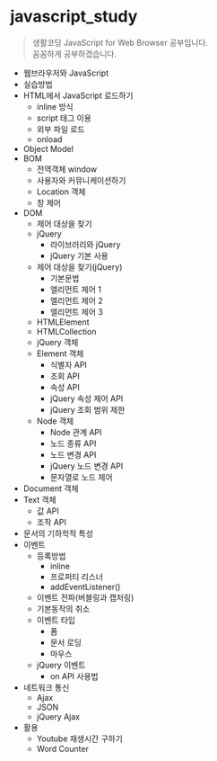 # javascript_study

> 생활코딩 JavaScript for Web Browser 공부입니다. <br>
> 꼼꼼하게 공부하겠습니다.

- 웹브라우저와 JavaScript
- 실습방법
- HTML에서 JavaScript 로드하기
  * inline 방식
  * script 태그 이용
  * 외부 파일 로드
  * onload
- Object Model
- BOM
  * 전역객체 window
  * 사용자와 커뮤니케이션하기
  * Location 객체
  * 창 제어
- DOM
  * 제어 대상을 찾기
  * jQuery
    + 라이브러리와 jQuery
    + jQuery 기본 사용
  * 제어 대상을 찾기(jQuery)
    + 기본문법
    + 엘리먼트 제어 1
    + 엘리먼트 제어 2
    + 엘리먼트 제어 3
  * HTMLElement
  * HTMLCollection
  * jQuery 객체
  * Element 객체
    + 식별자 API
    + 조회 API
    + 속성 API
    + jQuery 속성 제어 API
    + jQuery 조회 범위 제한
  * Node 객체
    + Node 관계 API
    + 노드 종류 API
    + 노드 변경 API
    + jQuery 노드 변경 API
    + 문자열로 노드 제어
- Document 객체
- Text 객체
  * 값 API
  * 조작 API
- 문서의 기하학적 특성
- 이벤트
  * 등록방법
    + inline
    + 프로퍼티 리스너
    + addEventListener()
  * 이벤트 전파(버블링과 캡처링)
  * 기본동작의 취소
  * 이벤트 타입
    + 폼
    + 문서 로딩
    + 마우스
  * jQuery 이벤트
    + on API 사용법
- 네트워크 통신
  * Ajax
  * JSON
  * jQuery Ajax
- 활용
  * Youtube 재생시간 구하기
  * Word Counter
